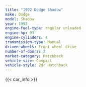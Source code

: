 ```yaml
---
title: "1992 Dodge Shadow"
make: Dodge
model: Shadow
year: 1992
engine-fuel-type: regular unleaded
engine-hp: 93
engine-cylinders: 4
transmission-type: Manual
driven-wheels: Front wheel drive
number-of-doors: 2
market-category: Hatchback
vehicle-size: Compact
vehicle-style: 2dr Hatchback
---
```


{{< car_info >}}
